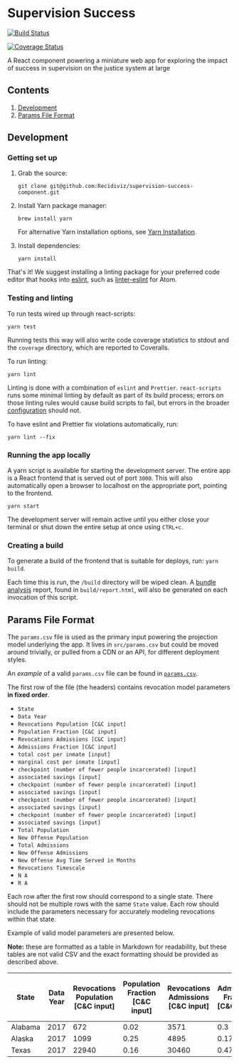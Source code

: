 # Supervision Success

[![Build Status](https://travis-ci.com/Recidiviz/supervision-success-component.svg?branch=master)](https://travis-ci.com/Recidiviz/supervision-success-component)

[![Coverage Status](https://coveralls.io/repos/github/Recidiviz/supervision-success-component/badge.svg?branch=master)](https://coveralls.io/github/Recidiviz/supervision-success-component?branch=master)

A React component powering a miniature web app for exploring the impact of success in supervision on the justice system at large

## Contents

1. [Development](w#development)
1. [Params File Format](w#params-file-format)

## Development

### Getting set up

1. Grab the source:

   `git clone git@github.com:Recidiviz/supervision-success-component.git`

1. Install Yarn package manager:

   `brew install yarn`

   For alternative Yarn installation options, see [Yarn Installation](https://yarnpkg.com/en/docs/install).

1. Install dependencies:

   `yarn install`

That's it! We suggest installing a linting package for your preferred code editor that hooks into [eslint](#eslint), such as [linter-eslint](https://atom.io/packages/linter-eslint) for Atom.

### Testing and linting

To run tests wired up through react-scripts:

`yarn test`

Running tests this way will also write code coverage statistics to stdout and the `coverage` directory, which are reported to Coveralls.

To run linting:

`yarn lint`

Linting is done with a combination of `eslint` and `Prettier`. `react-scripts` runs some minimal linting by default as part of its build process; errors on those linting rules would cause build scripts to fail, but errors in the broader [configuration](https://github.com/Recidiviz/supervision-success-component/.eslintrc.json) should not.

To have eslint and Prettier fix violations automatically, run:

`yarn lint --fix`

### Running the app locally

A yarn script is available for starting the development server. The entire app is a React frontend that is served out of port `3000`. This will also automatically open a browser to localhost on the appropriate port, pointing to the frontend.

`yarn start`

The development server will remain active until you either close your terminal or shut down the entire setup at once using `CTRL+c`.

### Creating a build

To generate a build of the frontend that is suitable for deploys, run: `yarn build`.

Each time this is run, the `/build` directory will be wiped clean. A [bundle analysis](#Bundle-analysis) report, found in `build/report.html`, will also be generated on each invocation of this script.

## Params File Format

The `params.csv` file is used as the primary input powering the projection model underlying the app. It lives in `src/params.csv` but could be moved around trivially, or pulled from a CDN or an API, for different deployment styles.

An _example_ of a valid `params.csv` file can be found in [`params.csv`](/src/params.csv).

The first row of the file (the headers) contains revocation model parameters **in fixed order**.

- `State`
- `Data Year`
- `Revocations Population [C&C input]`
- `Population Fraction [C&C input]`
- `Revocations Admissions [C&C input]`
- `Admissions Fraction [C&C input]`
- `total cost per inmate [input]`
- `marginal cost per inmate [input]`
- `checkpoint (number of fewer people incarcerated) [input]`
- `associated savings [input]`
- `checkpoint (number of fewer people incarcerated) [input]`
- `associated savings [input]`
- `checkpoint (number of fewer people incarcerated) [input]`
- `associated savings [input]`
- `checkpoint (number of fewer people incarcerated) [input]`
- `associated savings [input]`
- `Total Population`
- `New Offense Population`
- `Total Admissions`
- `New Offense Admissions`
- `New Offense Avg Time Served in Months`
- `Revocations Timescale`
- `N A`
- `R A`

Each row after the first row should correspond to a single state. There should not be multiple rows with the same `State` value. Each row should include the parameters necessary for accurately modeling revocations within that state.

Example of valid model parameters are presented below.

**Note:** these are formatted as a table in Markdown for readability, but these tables are not valid CSV and the exact formatting should be provided as described above.

| State   | Data Year | Revocations Population \[C&C input] | Population Fraction \[C&C input] | Revocations Admissions \[C&C input] | Admissions Fraction \[C&C input] | total cost per inmate \[input] | marginal cost per inmate \[input] | checkpoint (number of fewer people incarcerated) \[input] | associated savings \[input] | checkpoint (number of fewer people incarcerated) \[input] | associated savings \[input] | checkpoint (number of fewer people incarcerated) \[input] | associated savings \[input] | checkpoint (number of fewer people incarcerated) \[input] | associated savings \[input] | Total Population | New Offense Population | Total Admissions | New Offense Admissions | New Offense Avg Time Served in Months | Revocations Timescale | N A         | R A         |
| ------- | --------- | ----------------------------------- | -------------------------------- | ----------------------------------- | -------------------------------- | ------------------------------ | --------------------------------- | --------------------------------------------------------- | --------------------------- | --------------------------------------------------------- | --------------------------- | --------------------------------------------------------- | --------------------------- | --------------------------------------------------------- | --------------------------- | ---------------- | ---------------------- | ---------------- | ---------------------- | ------------------------------------- | --------------------- | ----------- | ----------- |
| Alabama | 2017      | 672                                 | 0.02                             | 3571                                | 0.3                              | 0.01785714286                  | 0.001                             | 672                                                       | 12                          | 1680                                                      | 30                          | 2240                                                      | 40                          | 3360                                                      | 60                          | 33600            | 32928                  | 11903.33333      | 8332.333333            | 47.42201064                           | 2.258190983           | 14.64216936 | 131.7795242 |
| Alaska  | 2017      | 1099                                | 0.25                             | 4895                                | 0.17                             | 0.07279344859                  | 0.001                             | 87.92                                                     | 6.4                         | 219.8                                                     | 16                          | 293.0666667                                               | 21.33333333                 | 439.6                                                     | 32                          | 4396             | 3297                   | 28794.11765      | 23899.11765            | 1.655458607                           | 2.694177732           | 1203.046171 | 151.4067397 |
| Texas   | 2017      | 22940                               | 0.16                             | 30460                               | 0.47                             | 0.02262423714                  | 0.001                             | 2867.5                                                    | 64.875                      | 7168.75                                                   | 162.1875                    | 9558.333333                                               | 216.25                      | 14337.5                                                   | 324.375                     | 143375           | 120435                 | 64808.51064      | 34348.51064            | 42.07518676                           | 9.037426133           | 68.03002213 | 280.8690545 |
